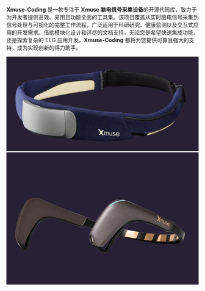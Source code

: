 **Xmuse-Coding** 是一款专注于 **Xmuse 脑电信号采集设备**的开源代码库，致力于为开发者提供高效、易用且功能全面的工具集。该项目覆盖从实时脑电信号采集到信号处理与可视化的完整工作流程，广泛适用于科研研究、健康监测以及交互式应用的开发需求。借助模块化设计和详尽的文档支持，无论您是希望快速集成功能，还是探索复杂的 EEG 应用开发，**Xmuse-Coding** 都将为您提供可靠且强大的支持，成为实现创新的得力助手。

![xmuse](https://github.com/AI-Xmuse/Xmuse-Coding/blob/main/Xmuses.png)
![xmuse2](https://github.com/AI-Xmuse/Xmuse-Coding/blob/main/3.png)
